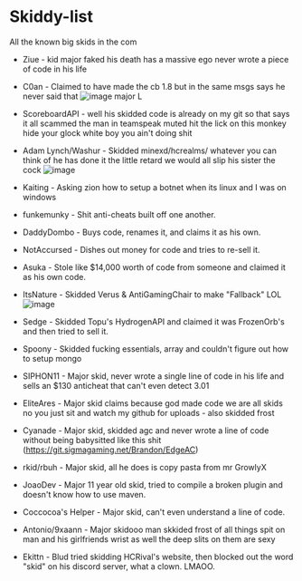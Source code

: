 # Skiddy-list
All the known big skids in the com

* Ziue - kid major faked his death has a massive ego never wrote a piece of code in his life
* C0an - Claimed to have made the cb 1.8 but in the same msgs says he never said that ![image](https://github.com/disclearing/Skiddy-list/assets/46827438/6161ed49-bcab-4dce-a1d0-e6e322b24e88)
 major L
* ScoreboardAPI - well his skidded code is already on my git so that says it all scammed the man in teamspeak muted hit the lick on this monkey hide your glock white boy you ain't doing shit
* Adam Lynch/Washur - Skidded minexd/hcrealms/ whatever you can think of he has done it the little retard we would all slip his sister the cock ![image](https://github.com/disclearing/Skiddy-list/assets/46827438/e8ad9288-44db-4a93-9a5e-74eac98123c6)

* Kaiting - Asking zion how to setup a botnet when its linux and I was on windows
* funkemunky - Shit anti-cheats built off one another.
* DaddyDombo - Buys code, renames it, and claims it as his own.
* NotAccursed - Dishes out money for code and tries to re-sell it.
* Asuka - Stole like $14,000 worth of code from someone and claimed it as his own code.
* ItsNature - Skidded Verus & AntiGamingChair to make "Fallback" LOL![image](https://github.com/disclearing/Skiddy-list/assets/61942923/81e6ecfb-15d5-45bf-bf8f-abc7bfc4c56f)
* Sedge - Skidded Topu's HydrogenAPI and claimed it was FrozenOrb's and then tried to sell it.
* Spoony - Skidded fucking essentials, array and couldn't figure out how to setup mongo
* SIPHON11 - Major skid, never wrote a single line of code in his life and sells an $130 anticheat that can't even detect 3.01 
* EliteAres - Major skid claims because god made code we are all skids no you just sit and watch my github for uploads - also skidded frost
* Cyanade - Major skid, skidded agc and never wrote a line of code without being babysitted like this shit (https://git.sigmagaming.net/Brandon/EdgeAC)
* rkid/rbuh - Major skid, all he does is copy pasta from mr GrowlyX
* JoaoDev - Major 11 year old skid, tried to compile a broken plugin and doesn't know how to use maven.
* Coccocoa's Helper - Major skid, can't even understand a line of code.
* Antonio/9xaann - Major skidooo man skkided frost of all things spit on man and his girlfriends wrist as well the deep slits on them are sexy 
* Ekittn - Blud tried skidding HCRival's website, then blocked out the word "skid" on his discord server, what a clown. LMAOO.
